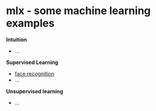 # mlx - some machine learning examples

**Intuition**
* ...


**Supervised Learning**
* [face recognition](https://github.com/dchosch/mlx/blob/main/face%20recognition.ipynb)
* ...


**Unsupervised learning**
* ...
